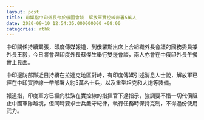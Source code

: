 ```yaml
---
layout: post
title: 印媒指中印外長今於俄國會談　解放軍實控線部署5萬人
date: 2020-09-10 12:54:35.000000000 +08:00
categories: rthk
---
```


中印關係持續緊張，印度傳媒報道，到俄羅斯出席上合組織外長會議的國務委員兼外長王毅，今日將會與印度外長蘇傑生舉行雙邊會談，兩人亦會在中俄印外長午餐會上見面。

中印邊防部隊近日持續在拉達克地區對峙，有印度傳媒引述消息人士說，解放軍已經在中印實控線一帶部署大約5萬名士兵，以及重型坦克和大炮等裝備。

報道指，印度軍方已經向駐紮在實控線的指揮官下達指示，強調要不惜一切代價阻止中國軍隊越境，但同時要求士兵嚴守紀律，執行任務時保持克制，不得過份使用武力。

